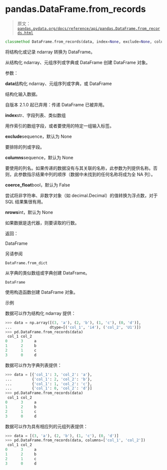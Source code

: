 # pandas.DataFrame.from_records

> 原文：[`pandas.pydata.org/docs/reference/api/pandas.DataFrame.from_records.html`](https://pandas.pydata.org/docs/reference/api/pandas.DataFrame.from_records.html)

```py
classmethod DataFrame.from_records(data, index=None, exclude=None, columns=None, coerce_float=False, nrows=None)
```

将结构化或记录 ndarray 转换为 DataFrame。

从结构化 ndarray、元组序列或字典或 DataFrame 创建 DataFrame 对象。

参数：

**data**结构化 ndarray、元组序列或字典，或 DataFrame

结构化输入数据。

自版本 2.1.0 起已弃用：传递 DataFrame 已被弃用。

**index**str、字段列表、类似数组

用作索引的数组字段，或者要使用的特定一组输入标签。

**exclude**sequence，默认为 None

要排除的列或字段。

**columns**sequence，默认为 None

要使用的列名。如果传递的数据没有与其关联的名称，此参数为列提供名称。否则，此参数指示结果中列的顺序（数据中未找到的任何名称将成为全 NA 列）。

**coerce_float**bool，默认为 False

尝试将非字符串、非数字对象（如 decimal.Decimal）的值转换为浮点数，对于 SQL 结果集很有用。

**nrows**int，默认为 None

如果数据是迭代器，则要读取的行数。

返回：

DataFrame

另请参阅

`DataFrame.from_dict`

从字典的类似数组或字典创建 DataFrame。

`DataFrame`

使用构造函数创建 DataFrame 对象。

示例

数据可以作为结构化 ndarray 提供：

```py
>>> data = np.array([(3, 'a'), (2, 'b'), (1, 'c'), (0, 'd')],
...                 dtype=[('col_1', 'i4'), ('col_2', 'U1')])
>>> pd.DataFrame.from_records(data)
 col_1 col_2
0      3     a
1      2     b
2      1     c
3      0     d 
```

数据可以作为字典列表提供：

```py
>>> data = [{'col_1': 3, 'col_2': 'a'},
...         {'col_1': 2, 'col_2': 'b'},
...         {'col_1': 1, 'col_2': 'c'},
...         {'col_1': 0, 'col_2': 'd'}]
>>> pd.DataFrame.from_records(data)
 col_1 col_2
0      3     a
1      2     b
2      1     c
3      0     d 
```

数据可以作为具有相应列的元组列表提供：

```py
>>> data = [(3, 'a'), (2, 'b'), (1, 'c'), (0, 'd')]
>>> pd.DataFrame.from_records(data, columns=['col_1', 'col_2'])
 col_1 col_2
0      3     a
1      2     b
2      1     c
3      0     d 
```
